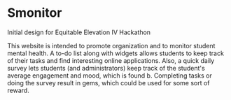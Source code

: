 # Smonitor
Initial design for Equitable Elevation IV Hackathon

This website is intended to promote organization and to monitor student mental health. A to-do list along with widgets allows students to keep track of their tasks and find interesting online applications. Also, a quick daily survey lets students (and administrators) keep track of the student's average engagement and mood, which is found b. Completing tasks or doing the survey result in gems, which could be used for some sort of reward. 
